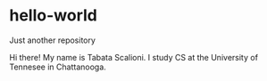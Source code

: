 # hello-world
Just another repository

Hi there! My name is Tabata Scalioni. I study CS at the University of Tennesee in Chattanooga.
